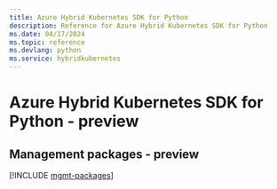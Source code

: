 ```yaml
---
title: Azure Hybrid Kubernetes SDK for Python
description: Reference for Azure Hybrid Kubernetes SDK for Python
ms.date: 04/17/2024
ms.topic: reference
ms.devlang: python
ms.service: hybridkubernetes
---
```

# Azure Hybrid Kubernetes SDK for Python - preview

## Management packages - preview
[!INCLUDE [mgmt-packages](hybrid-kubernetes-mgmt-index.md)]